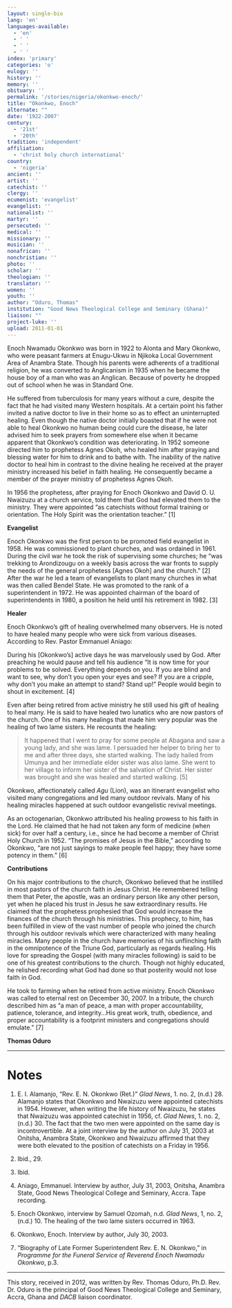 ```yaml
---
layout: single-bio
lang: 'en'
languages-available:
  - 'en'
  - ' '
  - ' '
  - ' '
index: 'primary'
categories: 'o'
eulogy: ''
history: ''
memory: ''
obituary: ''
permalink: '/stories/nigeria/okonkwo-enoch/'
title: "Okonkwo, Enoch"
alternate: ""
date: '1922-2007'
century:
  - '21st'
  - '20th'
tradition: 'independent'
affiliation:
  - 'christ holy church international'
country:
  - 'nigeria'
ancient: ''
artist: ''
catechist: ''
clergy: ''
ecumenist: 'evangelist'
evangelist: ''
nationalist: ''
martyr: ''
persecuted: ''
medical: ''
missionary: ''
musician: ''
nonafrican: ''
nonchristian: ''
photo: ''
scholar: ''
theologian: ''
translator: ''
women: ''
youth: ''
author: "Oduro, Thomas"
institution: "Good News Theological College and Seminary (Ghana)"
liaison: ""
project-luke: ''
upload: 2011-01-01
---
```




Enoch Nwamadu Okonkwo was born in 1922 to Alonta and Mary Okonkwo, who were peasant farmers at Enugu-Ukwu in Njikoka Local Government Area of Anambra State. Though his parents were adherents of a traditional religion, he was converted to Anglicanism in 1935 when he became the house boy of a man who was an Anglican. Because of poverty he dropped out of school when he was in Standard One.

He suffered from tuberculosis for many years without a cure, despite the fact that he had visited many Western hospitals. At a certain point his father invited a native doctor to live in their home so as to effect an uninterrupted healing. Even though the native doctor initially boasted that if he were not able to heal Okonkwo no human being could cure the disease, he later advised him to seek prayers from somewhere else when it became apparent that Okonkwo’s condition was deteriorating. In 1952 someone directed him to prophetess Agnes Okoh, who healed him after praying and blessing water for him to drink and to bathe with. The inability of the native doctor to heal him in contrast to the divine healing he received at the prayer ministry increased his belief in faith healing. He consequently became a member of the prayer ministry of prophetess Agnes Okoh.

In 1956 the prophetess, after praying for Enoch Okonkwo and David O. U. Nwaizuzu at a church service, told them that God had elevated them to the ministry. They were appointed “as catechists without formal training or orientation. The Holy Spirit was the orientation teacher.” [1]

**Evangelist**

Enoch Okonkwo was the first person to be promoted field evangelist in 1958. He was commissioned to plant churches, and was ordained in 1961. During the civil war he took the risk of supervising some churches; he “was trekking to Arondizougu on a weekly basis across the war fronts to supply the needs of the general prophetess [Agnes Okoh] and the church.” [2] After the war he led a team of evangelists to plant many churches in what was then called Bendel State. He was promoted to the rank of a superintendent in 1972. He was appointed chairman of the board of superintendents in 1980, a position he held until his retirement in 1982. [3]

**Healer**

Enoch Okonkwo’s gift of healing overwhelmed many observers. He is noted to have healed many people who were sick from various diseases. According to Rev. Pastor Emmanuel Aniago:

During his [Okonkwo’s] active days he was marvelously used by God. After
preaching he would pause and tell his audience “It is now time for your problems to be solved. Everything depends on you. If you are blind and want to see, why don’t you open your eyes and see? If you are a cripple, why don’t you make an attempt to stand? Stand up!” People would begin to shout in excitement. [4]

Even after being retired from active ministry he still used his gift of healing to heal many. He is said to have healed two lunatics who are now pastors of the church. One of his many healings that made him very popular was the healing of two lame sisters. He recounts the healing:

> It happened that I went to pray for some people at Abagana and saw a
> young lady, and she was lame. I persuaded her helper to bring her to me
> and after three days, she started walking. The lady hailed from Umunya
> and her immediate elder sister was also lame. She went to her village to
> inform her sister of the salvation of Christ. Her sister was brought and she
> was healed and started walking. [5]

Okonkwo, affectionately called *Agu* (Lion), was an itinerant evangelist who visited many congregations and led many outdoor revivals. Many of his healing miracles happened at such outdoor evangelistic revival meetings.

As an octogenarian, Okonkwo attributed his healing prowess to his faith in the Lord. He claimed that he had not taken any form of medicine (when sick) for over half a century, i.e., since he had become a member of Christ Holy Church in 1952. “The promises of Jesus in the Bible,” according to Okonkwo, “are not just sayings to make people feel happy; they have some potency in them.” [6]

**Contributions**

On his major contributions to the church, Okonkwo believed that he instilled in most pastors of the church faith in Jesus Christ. He remembered telling them that Peter, the apostle, was an ordinary person like any other person, yet when he placed his trust in Jesus he saw extraordinary results. He claimed that the prophetess prophesied that God would increase the finances of the church through his ministries. This prophecy, to him, has been fulfilled in view of the vast number of people who joined the church through his outdoor revivals which were characterized with many healing miracles. Many people in the church have memories of his unflinching faith in the omnipotence of the Triune God, particularly as regards healing. His love for spreading the Gospel (with many miracles following) is said to be one of his greatest contributions to the church. Though not highly educated, he relished recording what God had done so that posterity would not lose faith in God.

He took to farming when he retired from active ministry. Enoch Okonkwo was called to eternal rest on December 30, 2007. In a tribute, the church described him as “a man of peace, a man with proper accountability, patience, tolerance, and integrity…His great work, truth, obedience, and proper accountability is a footprint ministers and congregations should emulate.” [7]

**Thomas Oduro**

---

# Notes
1. E. I. Alamanjo, “Rev. E. N. Okonkwo (Ret.)” *Glad News*, 1. no. 2, (n.d.) 28. Alamanjo states that Okonkwo and Nwaizuzu were appointed catechists in 1954. However, when writing the life history of Nwaizuzu, he states that Nwaizuzu was appointed catechist in 1956, cf. *Glad News*, 1. no. 2, (n.d.) 30. The fact that the two men were appointed on the same day is incontrovertible. At a joint interview by the author on July 31, 2003 at Onitsha, Anambra State, Okonkwo and Nwaizuzu affirmed that they were both elevated to the position of catechists on a Friday in 1956.

2. Ibid., 29.

3. Ibid.

4. Aniago, Emmanuel. Interview by author, July 31, 2003, Onitsha, Anambra State, Good News Theological College and Seminary, Accra. Tape recording.

5. Enoch Okonkwo, interview by Samuel Ozomah, n.d. *Glad News*, 1, no. 2, (n.d.) 10. The healing of the two lame sisters occurred in 1963.

6. Okonkwo, Enoch. Interview by author, July 30, 2003.

7. “Biography of Late Former Superintendent Rev. E. N. Okonkwo,” in *Programme for the Funeral Service of Reverend Enoch Nwamadu Okonkwo*, p.3.

---

This story, received in 2012, was written by Rev. Thomas Oduro, Ph.D. Rev. Dr. Oduro is the principal of Good News Theological College and Seminary, Accra, Ghana and *DACB* liaison coordinator.
